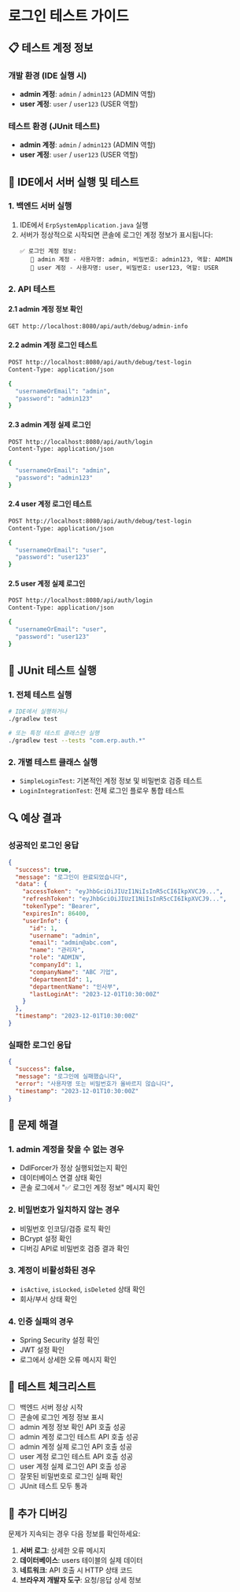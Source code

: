 # 로그인 테스트 가이드

## 📋 테스트 계정 정보

### 개발 환경 (IDE 실행 시)
- **admin 계정**: `admin` / `admin123` (ADMIN 역할)
- **user 계정**: `user` / `user123` (USER 역할)

### 테스트 환경 (JUnit 테스트)
- **admin 계정**: `admin` / `admin123` (ADMIN 역할)  
- **user 계정**: `user` / `user123` (USER 역할)

## 🚀 IDE에서 서버 실행 및 테스트

### 1. 백엔드 서버 실행
1. IDE에서 `ErpSystemApplication.java` 실행
2. 서버가 정상적으로 시작되면 콘솔에 로그인 계정 정보가 표시됩니다:
   ```
   ✅ 로그인 계정 정보:
      👤 admin 계정 - 사용자명: admin, 비밀번호: admin123, 역할: ADMIN
      👤 user 계정 - 사용자명: user, 비밀번호: user123, 역할: USER
   ```

### 2. API 테스트

#### 2.1 admin 계정 정보 확인
```bash
GET http://localhost:8080/api/auth/debug/admin-info
```

#### 2.2 admin 계정 로그인 테스트
```bash
POST http://localhost:8080/api/auth/debug/test-login
Content-Type: application/json

{
  "usernameOrEmail": "admin",
  "password": "admin123"
}
```

#### 2.3 admin 계정 실제 로그인
```bash
POST http://localhost:8080/api/auth/login
Content-Type: application/json

{
  "usernameOrEmail": "admin",
  "password": "admin123"
}
```

#### 2.4 user 계정 로그인 테스트
```bash
POST http://localhost:8080/api/auth/debug/test-login
Content-Type: application/json

{
  "usernameOrEmail": "user",
  "password": "user123"
}
```

#### 2.5 user 계정 실제 로그인
```bash
POST http://localhost:8080/api/auth/login
Content-Type: application/json

{
  "usernameOrEmail": "user",
  "password": "user123"
}
```

## 🧪 JUnit 테스트 실행

### 1. 전체 테스트 실행
```bash
# IDE에서 실행하거나
./gradlew test

# 또는 특정 테스트 클래스만 실행
./gradlew test --tests "com.erp.auth.*"
```

### 2. 개별 테스트 클래스 실행
- `SimpleLoginTest`: 기본적인 계정 정보 및 비밀번호 검증 테스트
- `LoginIntegrationTest`: 전체 로그인 플로우 통합 테스트

## 🔍 예상 결과

### 성공적인 로그인 응답
```json
{
  "success": true,
  "message": "로그인이 완료되었습니다",
  "data": {
    "accessToken": "eyJhbGciOiJIUzI1NiIsInR5cCI6IkpXVCJ9...",
    "refreshToken": "eyJhbGciOiJIUzI1NiIsInR5cCI6IkpXVCJ9...",
    "tokenType": "Bearer",
    "expiresIn": 86400,
    "userInfo": {
      "id": 1,
      "username": "admin",
      "email": "admin@abc.com",
      "name": "관리자",
      "role": "ADMIN",
      "companyId": 1,
      "companyName": "ABC 기업",
      "departmentId": 1,
      "departmentName": "인사부",
      "lastLoginAt": "2023-12-01T10:30:00Z"
    }
  },
  "timestamp": "2023-12-01T10:30:00Z"
}
```

### 실패한 로그인 응답
```json
{
  "success": false,
  "message": "로그인에 실패했습니다",
  "error": "사용자명 또는 비밀번호가 올바르지 않습니다",
  "timestamp": "2023-12-01T10:30:00Z"
}
```

## 🐛 문제 해결

### 1. admin 계정을 찾을 수 없는 경우
- DdlForcer가 정상 실행되었는지 확인
- 데이터베이스 연결 상태 확인
- 콘솔 로그에서 "✅ 로그인 계정 정보" 메시지 확인

### 2. 비밀번호가 일치하지 않는 경우
- 비밀번호 인코딩/검증 로직 확인
- BCrypt 설정 확인
- 디버깅 API로 비밀번호 검증 결과 확인

### 3. 계정이 비활성화된 경우
- `isActive`, `isLocked`, `isDeleted` 상태 확인
- 회사/부서 상태 확인

### 4. 인증 실패의 경우
- Spring Security 설정 확인
- JWT 설정 확인
- 로그에서 상세한 오류 메시지 확인

## 📝 테스트 체크리스트

- [ ] 백엔드 서버 정상 시작
- [ ] 콘솔에 로그인 계정 정보 표시
- [ ] admin 계정 정보 확인 API 호출 성공
- [ ] admin 계정 로그인 테스트 API 호출 성공
- [ ] admin 계정 실제 로그인 API 호출 성공
- [ ] user 계정 로그인 테스트 API 호출 성공
- [ ] user 계정 실제 로그인 API 호출 성공
- [ ] 잘못된 비밀번호로 로그인 실패 확인
- [ ] JUnit 테스트 모두 통과

## 🔧 추가 디버깅

문제가 지속되는 경우 다음 정보를 확인하세요:

1. **서버 로그**: 상세한 오류 메시지
2. **데이터베이스**: users 테이블의 실제 데이터
3. **네트워크**: API 호출 시 HTTP 상태 코드
4. **브라우저 개발자 도구**: 요청/응답 상세 정보
